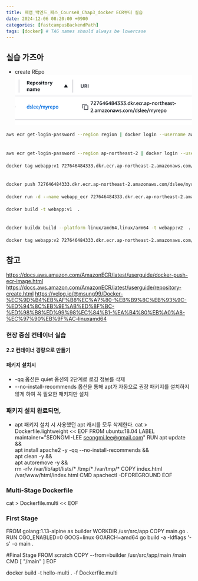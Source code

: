 ```yaml
---
title: 패캠_백엔드_패스_Course8_Chap3_docker ECR부터 실습
date: 2024-12-06 08:20:00 +0900
categories: [fastcampusBackendPath]
tags: [docker] # TAG names should always be lowercase
---
```


## 실습 가즈아
* create REpo
![](assets/img/posts/2024-12-06-09-01-25.png)
```sh
aws ecr get-login-password --region region | docker login --username aws --password-stdin aws_account_id.dkr.ecr.region.amazonaws.com


aws ecr get-login-password --region ap-northeast-2 | docker login --username aws --password-stdin 727646484333.dkr.ecr.ap-northeast-2.amazonaws.com

docker tag webapp:v1 727646484333.dkr.ecr.ap-northeast-2.amazonaws.com/dslee/myrepo:v1


docker push 727646484333.dkr.ecr.ap-northeast-2.amazonaws.com/dslee/myrepo:v1

docker run -d --name webapp_ecr 727646484333.dkr.ecr.ap-northeast-2.amazonaws.com/dslee/myrepo:v1

docker build -t webapp:v1  .


docker buildx build --platform linux/amd64,linux/arm64 -t webapp:v2  .

docker tag webapp:v2 727646484333.dkr.ecr.ap-northeast-2.amazonaws.com/dslee/myrepo:v2
```

## 참고
https://docs.aws.amazon.com/AmazonECR/latest/userguide/docker-push-ecr-image.html
https://docs.aws.amazon.com/AmazonECR/latest/userguide/repository-create.html
https://velog.io/@msung99/Docker-%EC%9D%B4%EB%AF%B8%EC%A7%80-%EB%B9%8C%EB%93%9C-%ED%94%8C%EB%9E%AB%ED%8F%BC-%ED%98%B8%ED%99%98%EC%84%B1-%EA%B4%80%EB%A0%A8-%EC%97%90%EB%9F%AC-linuxamd64


### 현장 중심 컨테이너 실습
#### 2.2 컨테이너 경량으로 만들기
#### 패키지 설치시
  * -qq 옵션은 quiet 옵션의 2단계로 로깅 정보를 삭제
  * --no-install-recommends 옵션을 통해 apt가 자동으로 권장 패키지를 설치하지 않게 하여 꼭 필요한 패키지만 설치
### 패키지 설치 완료되면,
  *  apt 패키지 설치 시 사용했던 apt 캐시를 모두 삭제한다.
cat > Dockerfile.lightweight << EOF
FROM ubuntu:18.04
LABEL maintainer="SEONGMI-LEE <seongmi.lee@gmail.com>"
RUN apt update && \
    apt install apache2 -y -qq --no-install-recommends && \
    apt clean -y && \
    apt autoremove -y &&\
    rm -rfv /var/lib/apt/lists/* /tmp/* /var/tmp/*
COPY index.html /var/www/html/index.html
CMD apachectl -DFOREGROUND
EOF


### Multi-Stage Dockerfile
cat > Dockerfile.multi << EOF
### First Stage
FROM golang:1.13-alpine as builder
WORKDIR /usr/src/app
COPY main.go .
RUN CGO_ENABLED=0 GOOS=linux GOARCH=amd64 go build -a -ldflags '-s' -o main .

#Final Stage
FROM scratch
COPY --from=builder /usr/src/app/main /main
CMD [ "/main" ]
EOF

docker build -t hello-multi . -f Dockerfile.multi

